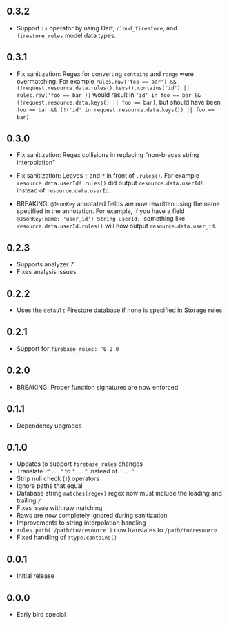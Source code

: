 ## 0.3.2

- Support `is` operator by using Dart, `cloud_firestore`, and `firestore_rules` model data types.

## 0.3.1

- Fix sanitization: Regex for converting `contains` and `range` were overmatching. For example `rules.raw('foo == bar') && (!request.resource.data.rules().keys().contains('id') || rules.raw('foo == bar'))` would result in `'id' in foo == bar && (!request.resource.data.keys() || foo == bar)`, but should have been `foo == bar && (!('id' in request.resource.data.keys()) || foo == bar)`.

## 0.3.0

- Fix sanitization: Regex collisions in replacing "non-braces string interpolation" 
- Fix sanitization: Leaves `!` and `?` in front of `.rules()`. For example `resource.data.userId!.rules()` did output `resource.data.userId!` instead of `resource.data.userId`.

- BREAKING:
  `@JsonKey` annotated fields are now rewritten using the name specified in the annotation. For example, if you have a field `@JsonKey(name: 'user_id') String userId;`, something like `resource.data.userId.rules()` will now output `resource.data.user_id`.

## 0.2.3

- Supports analyzer 7
- Fixes analysis issues

## 0.2.2

- Uses the `default` Firestore database if none is specified in Storage rules

## 0.2.1

- Support for `firebase_rules: ^0.2.0`

## 0.2.0

- BREAKING: Proper function signatures are now enforced

## 0.1.1

- Dependency upgrades

## 0.1.0

- Updates to support `firebase_rules` changes
- Translate `r"..."` to `"..."` instead of `'...'`
- Strip null check (`!`) operators
- Ignore paths that equal `_`
- Database string `matches(regex)` regex now must include the leading and trailing `/`
- Fixes issue with raw matching
- Raws are now completely ignored during sanitization
- Improvements to string interpolation handling
- `rules.path('/path/to/resource')` now translates to `/path/to/resource`
- Fixed handling of `!type.contains()`

## 0.0.1

- Initial release

## 0.0.0

- Early bird special
